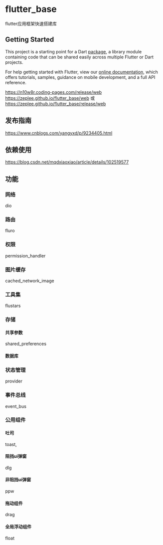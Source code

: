 # flutter_base

flutter应用框架快速搭建库

## Getting Started

This project is a starting point for a Dart
[package](https://flutter.dev/developing-packages/),
a library module containing code that can be shared easily across
multiple Flutter or Dart projects.

For help getting started with Flutter, view our
[online documentation](https://flutter.dev/docs), which offers tutorials,
samples, guidance on mobile development, and a full API reference.

https://n10w8r.coding-pages.com/release/web
https://zeplee.github.io/flutter_base/web 或 https://zeplee.github.io/flutter_base/release/web


## 发布指南
https://www.cnblogs.com/yangyxd/p/9234405.html
## 依赖使用
https://blog.csdn.net/mqdxiaoxiao/article/details/102519577
## 功能
### 网络
dio
### 路由
fluro
### 权限
permission_handler
### 图片缓存
cached_network_image
### 工具集
flustars
### 存储
#### 共享参数
shared_preferences
#### 数据库
### 状态管理
provider
### 事件总线
event_bus
### 公用组件
#### 吐司
toast,
#### 阻挡ui弹窗
dlg
#### 非阻挡ui弹窗
ppw
#### 拖动组件
drag
#### 全局浮动组件
float
